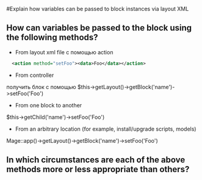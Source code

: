 #Explain how variables can be passed to block instances via layout XML

## How can variables be passed to the block using the following methods?
  * From layout xml file
 с помощью action
 ```xml
   <action method="setFoo"><data>Foo</data></action>
 ```

  * From controller

  получить блок с помощью $this->getLayout()->getBlock('name')->setFoo('Foo')

  * From one block to another

  $this->getChild('name')->setFoo('Foo')

  * From an arbitrary location (for example, install/upgrade scripts, models)

  Mage::app()->getLayout()->getBlock('name')->setFoo('Foo')

## In which circumstances are each of the above methods more or less appropriate than others?
